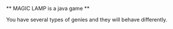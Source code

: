 ** MAGIC LAMP is a java game **

You have several types of genies and they will behave differently.
